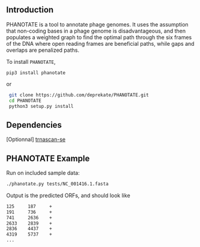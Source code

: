 Introduction
------------

PHANOTATE is a tool to annotate phage genomes.  It uses the assumption that non-coding
bases in a phage genome is disadvantageous, and then populates a weighted graph to
find the optimal path through the six frames of the DNA where open reading frames
are beneficial paths, while gaps and overlaps are penalized paths.

To install `PHANOTATE`,
```
pip3 install phanotate
```

or

```sh
 git clone https://github.com/deprekate/PHANOTATE.git
 cd PHANOTATE
 python3 setup.py install
```

Dependencies
--------------

[Optionnal] [trnascan-se](http://trna.ucsc.edu/tRNAscan-SE/) 

PHANOTATE Example
--------------

Run on included sample data:
```sh
./phanotate.py tests/NC_001416.1.fasta 
```
Output is the predicted ORFs, and should look like
```sh
125     187     +
191     736     +
741     2636    +
2633    2839    +
2836    4437    +
4319    5737    +
...
```


